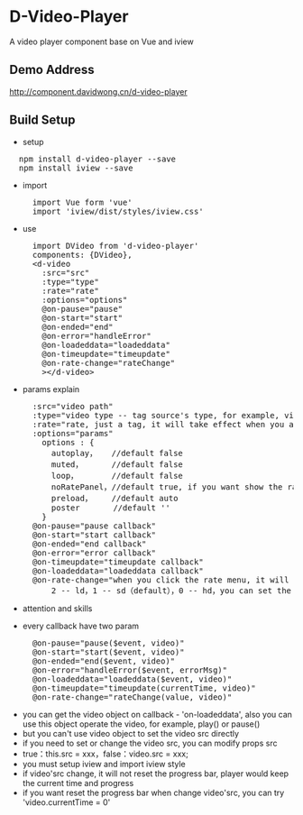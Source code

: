 # D-Video-Player
A video player component base on Vue and iview

## Demo Address
  http://component.davidwong.cn/d-video-player

## Build Setup
* setup
<pre>
  npm install d-video-player --save
  npm install iview --save
</pre>

* import
  <pre>
    import Vue form 'vue'
    import 'iview/dist/styles/iview.css'
  </pre>
* use
  <pre>
    import DVideo from 'd-video-player'
    components: {DVideo},
    &lt;d-video
      :src="src"
      :type="type"
      :rate="rate"
      :options="options"
      @on-pause="pause"
      @on-start="start"
      @on-ended="end"
      @on-error="handleError"
      @on-loadeddata="loadeddata"
      @on-timeupdate="timeupdate"
      @on-rate-change="rateChange"
      &gt;&lt;/d-video&gt;
  </pre>
* params explain
  <pre>
    :src="video path"
    :type="video type -- tag source's type, for example, video/mp4, default value is video/mp4"
    :rate="rate, just a tag, it will take effect when you already set noRatePanel = false, also the rate menu can show"
    :options="params"
      options : {
        autoplay，   //default false
        muted，      //default false
        loop，       //default false
        noRatePanel，//default true, if you want show the rate menu, you can set it false
        preload，    //default auto
        poster       //default ''
      }
    @on-pause="pause callback"
    @on-start="start callback"
    @on-ended="end callback"
    @on-error="error callback"
    @on-timeupdate="timeupdate callback"
    @on-loadeddata="loadeddata callback"
    @on-rate-change="when you click the rate menu, it will return the current rate, 
        2 -- ld，1 -- sd（default），0 -- hd，you can set the video src as you needed"
  </pre>
* attention and skills
- every callback have two param
  <pre>
    @on-pause="pause($event, video)"
    @on-start="start($event, video)"
    @on-ended="end($event, video)"
    @on-error="handleError($event, errorMsg)"
    @on-loadeddata="loadeddata($event, video)"
    @on-timeupdate="timeupdate(currentTime, video)"
    @on-rate-change="rateChange(value, video)"
  </pre>
- you can get the video object on callback - 'on-loadeddata', also you can use this object operate the video, for example, play() or pause()
- but you can't use video object to set the video src directly
- if you need to set or change the video src, you can modify props src
- true：this.src = xxx，false：video.src = xxx;
- you must setup iview and import iview style
- if video'src change, it will not reset the progress bar, player would keep the current time and progress
- if you want reset the progress bar when change video'src, you can try 'video.currentTime = 0'
